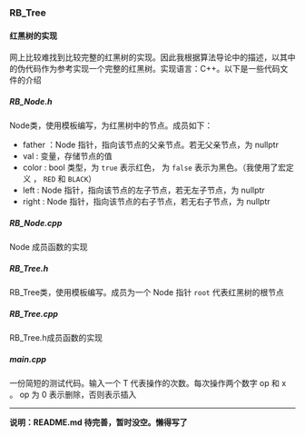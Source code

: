 ### RB_Tree

#### 红黑树的实现

 网上比较难找到比较完整的红黑树的实现。因此我根据算法导论中的描述，以其中的伪代码作为参考实现一个完整的红黑树。实现语言：C++。以下是一些代码文件的介绍

##### RB_Node.h

 Node类，使用模板编写，为红黑树中的节点。成员如下：

- father ：Node 指针，指向该节点的父亲节点。若无父亲节点，为 nullptr
- val : 变量，存储节点的值
- color : bool 类型，为 `true` 表示红色， 为 `false` 表示为黑色。（我使用了宏定义 ， `RED` 和 `BLACK`）
- left : Node 指针，指向该节点的左子节点，若无左子节点，为 nullptr
- right : Node 指针，指向该节点的右子节点，若无右子节点，为 nullptr

##### RB_Node.cpp

 Node 成员函数的实现

##### RB_Tree.h

 RB_Tree类，使用模板编写。成员为一个 Node 指针 `root` 代表红黑树的根节点

##### RB_Tree.cpp

 RB_Tree.h成员函数的实现

##### main.cpp

 一份简短的测试代码。输入一个 T 代表操作的次数。每次操作两个数字 op 和 x 。 op 为 0 表示删除，否则表示插入
****
**说明：README.md 待完善，暂时没空。懒得写了**